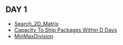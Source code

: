 ## DAY 1
- [Search_2D_Matrix](https://leetcode.com/problems/search-a-2d-matrix-ii/)
- [Capacity To Ship Packages Within D Days](https://leetcode.com/problems/capacity-to-ship-packages-within-d-days/)
- [MinMaxDivision](https://app.codility.com/programmers/lessons/14-binary_search_algorithm/min_max_division/)
